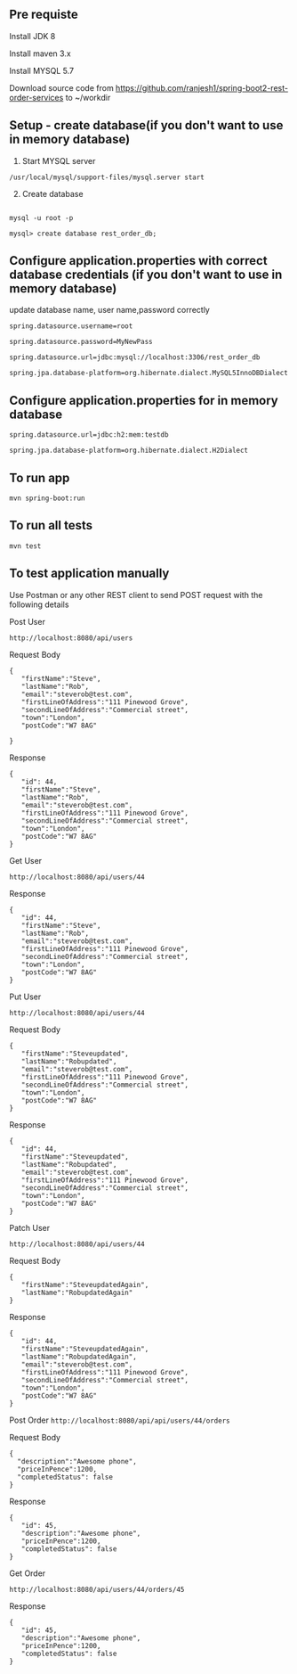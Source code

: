 ## Pre requiste
Install JDK 8

Install maven 3.x

Install MYSQL 5.7


Download source code from  https://github.com/ranjesh1/spring-boot2-rest-order-services to ~/workdir

## Setup - create database(if you don't want to use in memory database)

1. Start MYSQL server

`/usr/local/mysql/support-files/mysql.server start`

2. Create database

```cd /usr/local/mysql/bin

mysql -u root -p

mysql> create database rest_order_db;
```

## Configure application.properties with correct database credentials (if you don't want to use in memory database)

update database name, user name,password correctly

```
spring.datasource.username=root

spring.datasource.password=MyNewPass

spring.datasource.url=jdbc:mysql://localhost:3306/rest_order_db

spring.jpa.database-platform=org.hibernate.dialect.MySQL5InnoDBDialect

```

## Configure application.properties for in memory database

```
spring.datasource.url=jdbc:h2:mem:testdb

spring.jpa.database-platform=org.hibernate.dialect.H2Dialect

```

## To run app
`mvn spring-boot:run`

## To run all tests
`mvn test`

##  To test application manually
Use Postman or any other REST client to send POST request with the following details

Post User

`http://localhost:8080/api/users`

Request Body

```
{
   "firstName":"Steve",
   "lastName":"Rob",
   "email":"steverob@test.com",
   "firstLineOfAddress":"111 Pinewood Grove",
   "secondLineOfAddress":"Commercial street",
   "town":"London",
   "postCode":"W7 8AG"

}
```


Response

```
{
   "id": 44,
   "firstName":"Steve",
   "lastName":"Rob",
   "email":"steverob@test.com",
   "firstLineOfAddress":"111 Pinewood Grove",
   "secondLineOfAddress":"Commercial street",
   "town":"London",
   "postCode":"W7 8AG"
}
```

Get User

`http://localhost:8080/api/users/44`

Response

```
{
   "id": 44,
   "firstName":"Steve",
   "lastName":"Rob",
   "email":"steverob@test.com",
   "firstLineOfAddress":"111 Pinewood Grove",
   "secondLineOfAddress":"Commercial street",
   "town":"London",
   "postCode":"W7 8AG"
}
```

Put User

`http://localhost:8080/api/users/44`

Request Body

```
{
   "firstName":"Steveupdated",
   "lastName":"Robupdated",
   "email":"steverob@test.com",
   "firstLineOfAddress":"111 Pinewood Grove",
   "secondLineOfAddress":"Commercial street",
   "town":"London",
   "postCode":"W7 8AG"
}
```


Response

```
{
   "id": 44,
   "firstName":"Steveupdated",
   "lastName":"Robupdated",
   "email":"steverob@test.com",
   "firstLineOfAddress":"111 Pinewood Grove",
   "secondLineOfAddress":"Commercial street",
   "town":"London",
   "postCode":"W7 8AG"
}
```


Patch User

`http://localhost:8080/api/users/44`

Request Body

```
{
   "firstName":"SteveupdatedAgain",
   "lastName":"RobupdatedAgain"
}
```

Response

```
{
   "id": 44,
   "firstName":"SteveupdatedAgain",
   "lastName":"RobupdatedAgain",
   "email":"steverob@test.com",
   "firstLineOfAddress":"111 Pinewood Grove",
   "secondLineOfAddress":"Commercial street",
   "town":"London",
   "postCode":"W7 8AG"
}
```

Post Order
`http://localhost:8080/api/api/users/44/orders`

Request Body

```
{
  "description":"Awesome phone",
  "priceInPence":1200,
  "completedStatus": false
}
```


Response
```
{
   "id": 45,
   "description":"Awesome phone",
   "priceInPence":1200,
   "completedStatus": false
}
```

Get Order

`http://localhost:8080/api/users/44/orders/45`

Response

```
{
   "id": 45,
   "description":"Awesome phone",
   "priceInPence":1200,
   "completedStatus": false
}
```


